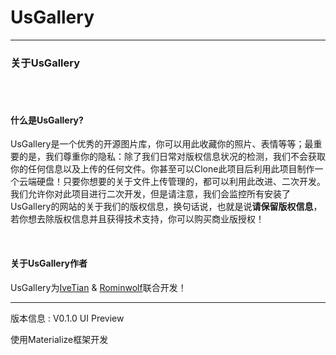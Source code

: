 <h1>UsGallery</h1>
<hr>
<h3>关于UsGallery</h3>
<br />
<br />
<h4>什么是UsGallery?</h4>
<p>UsGallery是一个优秀的开源图片库，你可以用此收藏你的照片、表情等等；最重要的是，我们尊重你的隐私：除了我们日常对版权信息状况的检测，我们不会获取你的任何信息以及上传的任何文件。你甚至可以Clone此项目后利用此项目制作一个云端硬盘！只要你想要的关于文件上传管理的，都可以利用此改进、二次开发。我们允许你对此项目进行二次开发，但是请注意，我们会监控所有安装了UsGallery的网站的关于我们的版权信息，换句话说，也就是说<b>请保留版权信息</b>，若你想去除版权信息并且获得技术支持，你可以购买商业版授权！</p>
<br />
<h4>关于UsGallery作者</h4>
<p>UsGallery为<a href="https://tianziheng.top" target="_black">IveTian</a> & <a href="https://hbrw.in" target="_black">Rominwolf</a>联合开发！
<hr>
<p>版本信息 : V0.1.0 UI Preview</p>
<p>使用Materialize框架开发</p>
